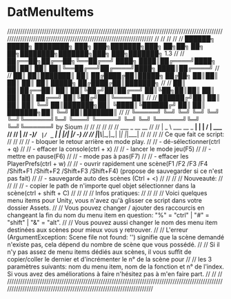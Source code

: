 ﻿# DatMenuItems
//////////////////////////////////////////////////////////////////////////////////////////////////////////////////////////////////////////////////////////////////////
//                                                                                                                                                                  //
//                                                                                                                                                                  //
//                     ██████╗  █████╗ ████████╗    ███╗   ███╗███████╗███╗   ██╗██╗   ██╗    ██╗████████╗███████╗███╗   ███╗███████╗ 1.3                           //
//                     ██╔══██╗██╔══██╗╚══██╔══╝    ████╗ ████║██╔════╝████╗  ██║██║   ██║    ██║╚══██╔══╝██╔════╝████╗ ████║██╔════╝                               //
//                     ██║  ██║███████║   ██║       ██╔████╔██║█████╗  ██╔██╗ ██║██║   ██║    ██║   ██║   █████╗  ██╔████╔██║███████╗                               //
//                     ██║  ██║██╔══██║   ██║       ██║╚██╔╝██║██╔══╝  ██║╚██╗██║██║   ██║    ██║   ██║   ██╔══╝  ██║╚██╔╝██║╚════██║                               //
//                     ██████╔╝██║  ██║   ██║       ██║ ╚═╝ ██║███████╗██║ ╚████║╚██████╔╝    ██║   ██║   ███████╗██║ ╚═╝ ██║███████║                               //
//                     ╚═════╝ ╚═╝  ╚═╝   ╚═╝       ╚═╝     ╚═╝╚══════╝╚═╝  ╚═══╝ ╚═════╝     ╚═╝   ╚═╝   ╚══════╝╚═╝     ╚═╝╚══════╝ by Sioum                      //
//                                                                                                                                                                  //
//                                                                                                                                                                  //
//   ___                _   __  __                                                                                                                                  //
//  | _ \ ___  __ _  __| | |  \/  | ___                                                                                                                             //
//  |   // -_)/ _` |/ _` | | |\/| |/ -_)                                                                                                                            //
//  |_|_\\___|\__,_|\__,_| |_|  |_|\___|                                                                                                                            //
//                                                                                                                                                                  //
//  Ce que fait ce script:                                                                                                                                          //
//                                                                                                                                                                  //
//  - bloquer le retour arrière en mode play.                                                                                                                       //
//  - dé-sélectionner(ctrl + q)                                                                                                                                     //
//  - effacer la console(ctrl + x)                                                                                                                                  //
//  - lancer le mode jeu(F5)                                                                                                                                        //
//  - mettre en pause(F6)                                                                                                                                           //
//  - mode pas à pas(F7)                                                                                                                                            //
//  - effacer les PlayerPrefs(ctrl + w)                                                                                                                             //
//  - ouvrir rapidement une scène(F1 /F2 /F3 /F4 /Shift+F1 /Shift+F2 /Shift+F3 /Shift+F4) (propose de sauvegarder si ce n'est pas fait)                             //
//  - sauvegarde auto des scènes (Ctrl  + <)                                                                                                                        //
//                                                                                                                                                                  //
//  Nouveauté:                                                                                                                                                      //
//                                                                                                                                                                  //
//  - copier le path de n'importe quel objet sélectionner dans la scène(ctrl + shift + C)                                                                           //
//                                                                                                                                                                  //
//  Infos pratiques:                                                                                                                                                //
//                                                                                                                                                                  //
//  Voici quelques menu items pour Unity, vous n'avez qu'à glisser ce script dans votre dossier Assets.                                                             //
//  Vous pouvez changer / ajouter des raccourcis en changeant la fin du nom du menu item en question: "%" = "ctrl" | "#" = "shift" | "&" = "alt".                   //
//  Vous pouvez aussi changer le nom des menu item destinées aux scènes pour mieux vous y retrouver.                                                                //
//  L'erreur (ArgumentException: Scene file not found: '') signifie que la scène demandé n'existe pas, cela dépend du nombre de scène que vous possédé.             //
//  Si il n'y pas assez de menu items dédiés aux scènes, il vous suffit de copier/coller le dernier et d'incrémenter le n° de la scène pour                         //
//  les 3 paramètres suivants: nom du menu item, nom de la fonction et n° de l'index. Si vous avez des améliorations à faire n'hésitez pas à m'en faire part.       //
//                                                                                                                                                                  //
//////////////////////////////////////////////////////////////////////////////////////////////////////////////////////////////////////////////////////////////////////